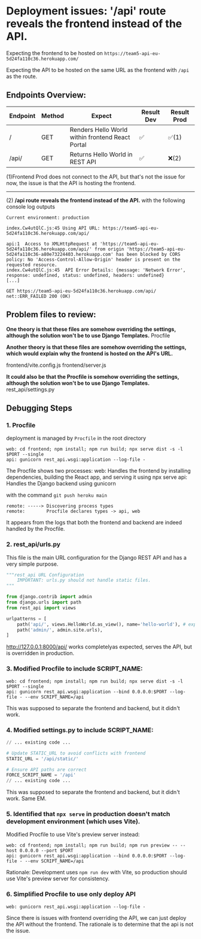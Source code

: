 # Deployment issues: '/api' route reveals the frontend instead of the API.

Expecting the frontend to be hosted on `https://team5-api-eu-5d24fa110c36.herokuapp.com/`

Expecting the API to be hosted on the same URL as the frontend with `/api` as the route.


## Endpoints Overview:

| Endpoint | Method | Expect | Result Dev | Result Prod |
|----------|--------|---------|------------|-------------|
| /        | GET    | Renders Hello World within frontend React Portal | ✅ | ✅(1) |
| /api/    | GET    | Returns Hello World in REST API | ✅ | ❌(2)  |


(1)Frontend Prod does not connect to the API, but that's not the issue for now, the issue is that the API is hosting the frontend.

---

(2) **/api route reveals the frontend instead of the API.** with the following console log outputs

```
Current environment: production

index.Cw4utQlC.js:45 Using API URL: https://team5-api-eu-5d24fa110c36.herokuapp.com/api/

api:1  Access to XMLHttpRequest at 'https://team5-api-eu-5d24fa110c36.herokuapp.com/api/' from origin 'https://team5-api-eu-5d24fa110c36-a80e73224403.herokuapp.com' has been blocked by CORS policy: No 'Access-Control-Allow-Origin' header is present on the requested resource.
index.Cw4utQlC.js:45  API Error Details: {message: 'Network Error', response: undefined, status: undefined, headers: undefined}
[...]
            
GET https://team5-api-eu-5d24fa110c36.herokuapp.com/api/ net::ERR_FAILED 200 (OK)
```

## Problem files to review:

**One theory is that these files are somehow overriding the settings, although the solution won't be to use Django Templates.**
Procfile

**Another theory is that these files are somehow overriding the settings, which would explain why the frontend is hosted on the API's URL.**

frontend/vite.config.js
frontend/server.js


**It could also be that the Procfile is somehow overriding the settings, although the solution won't be to use Django Templates.**
rest_api/settings.py

## Debugging Steps

### 1. Procfile

deployment is managed by `Procfile` in the root directory

```
web: cd frontend; npm install; npm run build; npx serve dist -s -l $PORT --single
api: gunicorn rest_api.wsgi:application --log-file -
```


The Procfile shows two processes:
web: Handles the frontend by installing dependencies, building the React app, and serving it using npx serve
api: Handles the Django backend using gunicorn


with the command `git push heroku main`

```
remote: -----> Discovering process types
remote:        Procfile declares types -> api, web
```

It appears from the logs that both the frontend and backend are indeed handled by the Procfile.

### 2. rest_api/urls.py

This file is the main URL configuration for the Django REST API and has a very simple purpose.
```python
"""rest_api URL Configuration
    IMPORTANT: urls.py should not handle static files.
"""

from django.contrib import admin
from django.urls import path
from rest_api import views

urlpatterns = [
    path('api/', views.HelloWorld.as_view(), name='hello-world'), # expecting this to be hosted on https://team5-api-eu-5d24fa110c36.herokuapp.com/api/ ISSUE:currently this URL hosts the frontend
    path('admin/', admin.site.urls),
]
```

http://127.0.0.1:8000/api/ works completelyas expected, serves the API, but is overridden in production.


### 3. Modified Procfile to include SCRIPT_NAME:
```
web: cd frontend; npm install; npm run build; npx serve dist -s -l $PORT --single
api: gunicorn rest_api.wsgi:application --bind 0.0.0.0:$PORT --log-file - --env SCRIPT_NAME=/api
```

This was supposed to separate the frontend and backend, but it didn't work.

### 4. Modified settings.py to include SCRIPT_NAME:

```python
// ... existing code ...

# Update STATIC_URL to avoid conflicts with frontend
STATIC_URL = '/api/static/'

# Ensure API paths are correct
FORCE_SCRIPT_NAME = '/api'
// ... existing code ...

```

This was supposed to separate the frontend and backend, but it didn't work. Same EM.

### 5. Identified that `npx serve` in production doesn't match development environment (which uses Vite).
Modified Procfile to use Vite's preview server instead:

```
web: cd frontend; npm install; npm run build; npm run preview -- --host 0.0.0.0 --port $PORT
api: gunicorn rest_api.wsgi:application --bind 0.0.0.0:$PORT --log-file - --env SCRIPT_NAME=/api
```

Rationale: Development uses `npm run dev` with Vite, so production should use Vite's preview server for consistency.

### 6. Simplified Procfile to use only deploy API


```
web: gunicorn rest_api.wsgi:application --log-file -
```

Since there is issues with frontend overriding the API, we can just deploy the API without the frontend. The rationale is to determine that the api is not the issue.
